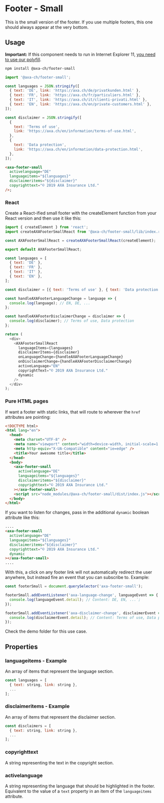 # Footer - Small

This is the small version of the footer. If you use multiple footers, this one should always appear at the very bottom.

## Usage

**Important:** If this component needs to run in Internet Explorer 11, [you need to use our polyfill](https://github.com/axa-ch/patterns-library/tree/develop/src/components/05-utils/polyfill).

```bash
npm install @axa-ch/footer-small
```

```js
import '@axa-ch/footer-small';

const languages = JSON.stringify([
  { text: 'DE', link: 'https://axa.ch/de/privatkunden.html' },
  { text: 'FR', link: 'https://axa.ch/fr/particuliers.html' },
  { text: 'IT', link: 'https://axa.ch/it/clienti-privati.html' },
  { text: 'EN', link: 'https://axa.ch/en/private-customers.html' },
]);

const disclaimer = JSON.stringify([
  {
    text: 'Terms of use',
    link: 'https://axa.ch/en/information/terms-of-use.html',
  },
  {
    text: 'Data protection',
    link: 'https://axa.ch/en/information/data-protection.html',
  },
]);
```

```html
<axa-footer-small
  activelanguage="DE"
  languageitems="${languages}"
  disclaimeritems="${disclaimer}"
  copyrighttext="© 2019 AXA Insurance Ltd."
/>;
```

### React

Create a React-ified small footer with the createElement function from your React version and then use it like this:

```js
import { createElement } from 'react';
import createAXAFooterSmallReact from '@axa-ch/footer-small/lib/index.react';

const AXAFooterSmallReact = createAXAFooterSmallReact(createElement);

export default AXAFooterSmallReact;
```

```js
const languages = [
  { text: 'DE' },
  { text: 'FR' },
  { text: 'IT' },
  { text: 'EN' },
];

const disclaimer = [{ text: 'Terms of use' }, { text: 'Data protection' }];

const handleAXAFooterLanguageChange = language => {
  console.log(language); // EN, DE, ...
};

const handleAXAFooterDisclaimerChange = disclaimer => {
  console.log(disclaimer); // Terms of use, Data protection
};

return (
  <div>
    <AXAFooterSmallReact
      languageItems={languages}
      disclaimerItems={disclaimer}
      onLanguageChange={handleAXAFooterLanguageChange}
      onDisclaimerChange={handleAXAFooterDisclaimerChange}
      activeLanguage="EN"
      copyrightText="© 2019 AXA Insurance Ltd."
      dynamic
    />
  </div>
);
```

### Pure HTML pages

If want a footer with static links, that will route to wherever the `href` attributes are pointing:

```html
<!DOCTYPE html>
<html lang="en">
  <head>
    <meta charset="UTF-8" />
    <meta name="viewport" content="width=device-width, initial-scale=1.0" />
    <meta http-equiv="X-UA-Compatible" content="ie=edge" />
    <title>Your awesome title</title>
  </head>
  <body>
    <axa-footer-small
      activelanguage="DE"
      languageitems="${languages}"
      disclaimeritems="${disclaimer}"
      copyrighttext="© 2019 AXA Insurance Ltd."
    ></axa-footer-small>
    <script src="node_modules/@axa-ch/footer-small/dist/index.js"></script>
  </body>
</html>
```

If you want to listen for changes, pass in the additional `dynamic` boolean attribute like this:

```html
....
<axa-footer-small
  activelanguage="DE"
  languageitems="${languages}"
  disclaimeritems="${disclaimer}"
  copyrighttext="© 2019 AXA Insurance Ltd."
  dynamic
></axa-footer-small>
....
```

With this, a click on any footer link will not automatically redirect the user anywhere, but instead fire an event that you can subscribe to. Example:

```js
const footerSmall = document.querySelector('axa-footer-small');

footerSmall.addEventListener('axa-language-change', languageEvent => {
  console.log(languageEvent.detail); // Content: DE, EN, ...`;
});

footerSmall.addEventListener('axa-disclaimer-change', disclaimerEvent => {
  console.log(disclaimerEvent.detail); // Content: Terms of use, Data protection
});
```

Check the demo folder for this use case.

## Properties

### languageitems - Example

An array of items that represent the language section.

```js
const languages = [
  { text: string, link: string },
  ...
];
```

### disclaimeritems - Example

An array of items that represent the disclaimer section.

```js
const disclaimers = [
  { text: string, link: string },
  ...
];
```

### copyrighttext

A string representing the text in the copyright section.

### activelanguage

A string representing the language that should be highlighted in the footer. Equivalent to the value of a `text` property in an item of the `languageitems` attribute.
